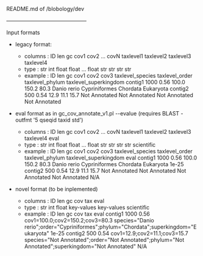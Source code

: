 README.md of /blobology/dev

––––––––––––––––––––––––––––––

Input formats

- legacy format:
  - columns : ID len gc cov1 cov2 ... covN  taxlevel1 taxlevel2 taxlevel3 taxlevel4
  - type    : str int float float ... float str  str  str  str 
  - example : ID  len gc  cov1  cov2  cov3  taxlevel_species	taxlevel_order	taxlevel_phylum	taxlevel_superkingdom
              contig1 1000  0.56  100.0 150.2 80.3  Danio rerio Cypriniformes Chordata  Eukaryota
              contig2 500 0.54  12.9  11.1  15.7  Not Annotated Not Annotated Not Annotated Not Annotated

- eval format as in gc_cov_annotate_v1.pl --evalue (requires BLAST -outfmt '5 qseqid taxid std')
  - columns : ID len gc cov1 cov2 ... covN taxlevel1 taxlevel2 taxlevel3 taxlevel4 eval
  - type    : str int float float ... float str  str  str  str scientific
  - example : ID  len gc  cov1  cov2  cov3  taxlevel_species	taxlevel_order	taxlevel_phylum	taxlevel_superkingdom eval
              contig1 1000  0.56  100.0 150.2 80.3  Danio rerio Cypriniformes Chordata  Eukaryota 1e-25
              contig2 500 0.54  12.9  11.1  15.7  Not Annotated Not Annotated Not Annotated Not Annotated N/A

- novel format (to be inplemented)
  - columns : ID len gc cov tax eval
  - type    : str  int float key-values key-values scientific
  - example : ID  len gc  cov  tax eval
              contig1 1000  0.56  cov1=100.0;cov2=150.2;cov3=80.3 species="Danio rerio";order="Cypriniformes";phylum="Chordata";superkingdom="Eukaryota"  1e-25
              contig2 500 0.54  cov1=12.9;cov2=11.1;cov3=15.7 species="Not Annotated";order="Not Annotated";phylum="Not Annotated";superkingdom="Not Annotated" N/A

